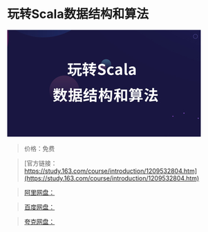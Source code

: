 # 玩转Scala数据结构和算法

![img](../../../assets/study163/free/2b7880020e91467da10554d12bfc8905.jpg)

> 价格：免费

> [官方链接：https://study.163.com/course/introduction/1209532804.htm](https://study.163.com/course/introduction/1209532804.htm)

> [阿里网盘：]()

> [百度网盘：]()

> [夸克网盘：]()
